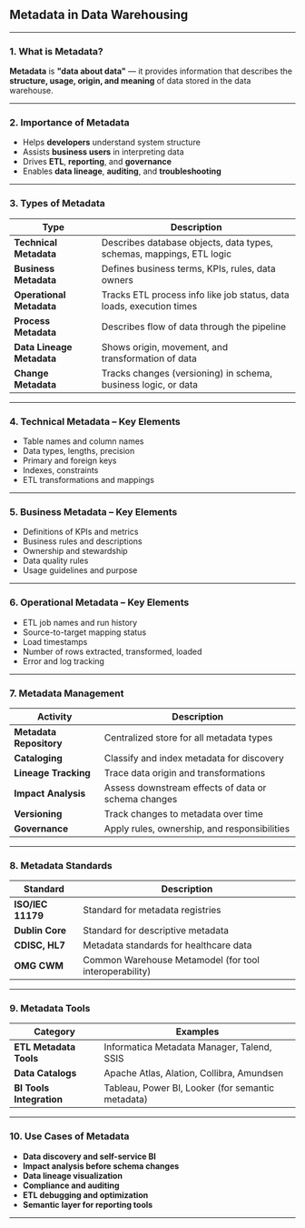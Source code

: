 ## **Metadata in Data Warehousing**

---

### **1. What is Metadata?**

**Metadata** is **"data about data"** — it provides information that describes the **structure, usage, origin, and meaning** of data stored in the data warehouse.

---

### **2. Importance of Metadata**

* Helps **developers** understand system structure
* Assists **business users** in interpreting data
* Drives **ETL**, **reporting**, and **governance**
* Enables **data lineage**, **auditing**, and **troubleshooting**

---

### **3. Types of Metadata**

| Type                      | Description                                                          |
| ------------------------- | -------------------------------------------------------------------- |
| **Technical Metadata**    | Describes database objects, data types, schemas, mappings, ETL logic |
| **Business Metadata**     | Defines business terms, KPIs, rules, data owners                     |
| **Operational Metadata**  | Tracks ETL process info like job status, data loads, execution times |
| **Process Metadata**      | Describes flow of data through the pipeline                          |
| **Data Lineage Metadata** | Shows origin, movement, and transformation of data                   |
| **Change Metadata**       | Tracks changes (versioning) in schema, business logic, or data       |

---

### **4. Technical Metadata – Key Elements**

* Table names and column names
* Data types, lengths, precision
* Primary and foreign keys
* Indexes, constraints
* ETL transformations and mappings

---

### **5. Business Metadata – Key Elements**

* Definitions of KPIs and metrics
* Business rules and descriptions
* Ownership and stewardship
* Data quality rules
* Usage guidelines and purpose

---

### **6. Operational Metadata – Key Elements**

* ETL job names and run history
* Source-to-target mapping status
* Load timestamps
* Number of rows extracted, transformed, loaded
* Error and log tracking

---

### **7. Metadata Management**

| Activity                | Description                                         |
| ----------------------- | --------------------------------------------------- |
| **Metadata Repository** | Centralized store for all metadata types            |
| **Cataloging**          | Classify and index metadata for discovery           |
| **Lineage Tracking**    | Trace data origin and transformations               |
| **Impact Analysis**     | Assess downstream effects of data or schema changes |
| **Versioning**          | Track changes to metadata over time                 |
| **Governance**          | Apply rules, ownership, and responsibilities        |

---

### **8. Metadata Standards**

| Standard          | Description                                            |
| ----------------- | ------------------------------------------------------ |
| **ISO/IEC 11179** | Standard for metadata registries                       |
| **Dublin Core**   | Standard for descriptive metadata                      |
| **CDISC, HL7**    | Metadata standards for healthcare data                 |
| **OMG CWM**       | Common Warehouse Metamodel (for tool interoperability) |

---

### **9. Metadata Tools**

| Category                 | Examples                                          |
| ------------------------ | ------------------------------------------------- |
| **ETL Metadata Tools**   | Informatica Metadata Manager, Talend, SSIS        |
| **Data Catalogs**        | Apache Atlas, Alation, Collibra, Amundsen         |
| **BI Tools Integration** | Tableau, Power BI, Looker (for semantic metadata) |

---

### **10. Use Cases of Metadata**

* **Data discovery and self-service BI**
* **Impact analysis before schema changes**
* **Data lineage visualization**
* **Compliance and auditing**
* **ETL debugging and optimization**
* **Semantic layer for reporting tools**

---
